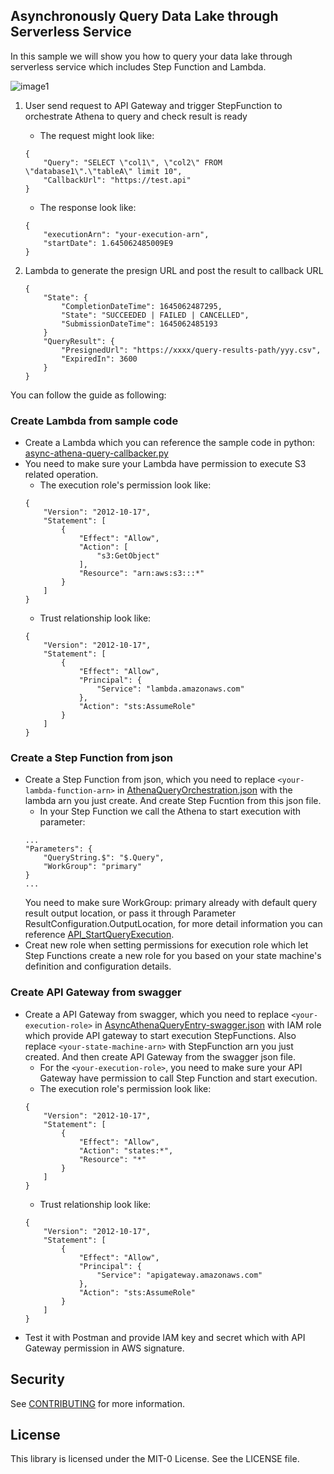 ## Asynchronously Query Data Lake through Serverless Service
In this sample we will show you how to query your data lake through serverless service which includes Step Function and Lambda. 

![image1](https://user-images.githubusercontent.com/17841922/154645497-401d4933-d70e-4e72-93f8-65655a9ba078.png)
1. User send request to API Gateway and trigger StepFunction to orchestrate Athena to query and check result is ready
    * The request might look like:
    ```
    {
        "Query": "SELECT \"col1\", \"col2\" FROM \"database1\".\"tableA\" limit 10",
        "CallbackUrl": "https://test.api"
    }
    ```
    * The response look like:
    ```
    {
        "executionArn": "your-execution-arn",
        "startDate": 1.645062485009E9
    }
    ```

2. Lambda to generate the presign URL and post the result to callback URL
    ```
    {
        "State": {
            "CompletionDateTime": 1645062487295,
            "State": "SUCCEEDED | FAILED | CANCELLED",
            "SubmissionDateTime": 1645062485193
        }
        "QueryResult": {
            "PresignedUrl": "https://xxxx/query-results-path/yyy.csv",
            "ExpiredIn": 3600
        }
    }
    ```

You can follow the guide as following:

### Create Lambda from sample code
* Create a Lambda which you can reference the sample code in python: [async-athena-query-callbacker.py](lambda/async-athena-query-callbacker.py)
* You need to make sure your Lambda have permission to execute S3 related operation.
    * The execution role's permission look like:
    ```
    {
        "Version": "2012-10-17",
        "Statement": [
            {
                "Effect": "Allow",
                "Action": [
                    "s3:GetObject"
                ],
                "Resource": "arn:aws:s3:::*"
            }
        ]
    }
    ```
    * Trust relationship look like:
    ```
    {
        "Version": "2012-10-17",
        "Statement": [
            {
                "Effect": "Allow",
                "Principal": {
                    "Service": "lambda.amazonaws.com"
                },
                "Action": "sts:AssumeRole"
            }
        ]
    }
    ```

### Create a Step Function from json
* Create a Step Function from json, which you need to replace `<your-lambda-function-arn>` in [AthenaQueryOrchestration.json](stepfunction/AthenaQueryOrchestration.json) with the lambda arn you just create. And create Step Fucntion from this json file.
    * In your Step Function we call the Athena to start execution with parameter:
    ```
    ...
    "Parameters": {
        "QueryString.$": "$.Query",
        "WorkGroup": "primary"
    }
    ...
    ```
    You need to make sure WorkGroup: primary already with default query result output location, or pass it through Parameter ResultConfiguration.OutputLocation, for more detail information you can reference [API_StartQueryExecution](https://docs.aws.amazon.com/athena/latest/APIReference/API_StartQueryExecution.html).
* Creat new role when setting permissions for execution role which let Step Functions create a new role for you based on your state machine's definition and configuration details.

### Create API Gateway from swagger
* Create a API Gateway from swagger, which you need to replace `<your-execution-role>` in [AsyncAthenaQueryEntry-swagger.json](apigateway-swagger/AsyncAthenaQueryEntry-swagger.json) with IAM role which provide API gateway to start execution StepFunctions. Also replace `<your-state-machine-arn>` with StepFunction arn you just created. And then create API Gateway from the swagger json file.
    * For the `<your-execution-role>`, you need to make sure your API Gateway have permission to call Step Function and start execution.
    * The execution role's permission look like:
    ```
    {
        "Version": "2012-10-17",
        "Statement": [
            {
                "Effect": "Allow",
                "Action": "states:*",
                "Resource": "*"
            }
        ]
    }
    ```
    * Trust relationship look like:
    ```
    {
        "Version": "2012-10-17",
        "Statement": [
            {
                "Effect": "Allow",
                "Principal": {
                    "Service": "apigateway.amazonaws.com"
                },
                "Action": "sts:AssumeRole"
            }
        ]
    }
    ```
* Test it with Postman and provide IAM key and secret which with API Gateway permission in AWS signature.


## Security

See [CONTRIBUTING](CONTRIBUTING.md#security-issue-notifications) for more information.

## License

This library is licensed under the MIT-0 License. See the LICENSE file.

